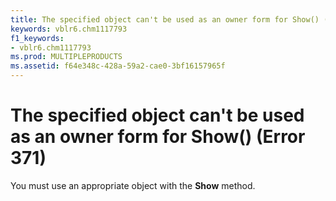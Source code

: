 ```yaml
---
title: The specified object can't be used as an owner form for Show() (Error 371)
keywords: vblr6.chm1117793
f1_keywords:
- vblr6.chm1117793
ms.prod: MULTIPLEPRODUCTS
ms.assetid: f64e348c-428a-59a2-cae0-3bf16157965f
---
```



# The specified object can't be used as an owner form for Show() (Error 371)

You must use an appropriate object with the  **Show** method.


